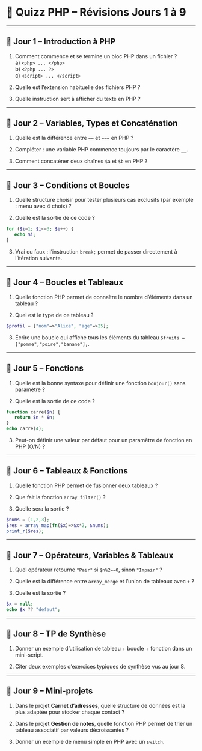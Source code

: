 # 🎯 Quizz PHP – Révisions Jours 1 à 9

---

## 🔹 Jour 1 – Introduction à PHP
1. Comment commence et se termine un bloc PHP dans un fichier ?  
   a) `<php> ... </php>`  
   b) `<?php ... ?>`  
   c) `<script> ... </script>`  

2. Quelle est l’extension habituelle des fichiers PHP ?  

3. Quelle instruction sert à afficher du texte en PHP ?  

---

## 🔹 Jour 2 – Variables, Types et Concaténation
1. Quelle est la différence entre `==` et `===` en PHP ?  

2. Compléter : une variable PHP commence toujours par le caractère `__`.  

3. Comment concaténer deux chaînes `$a` et `$b` en PHP ?  

---

## 🔹 Jour 3 – Conditions et Boucles
1. Quelle structure choisir pour tester plusieurs cas exclusifs (par exemple : menu avec 4 choix) ?  

2. Quelle est la sortie de ce code ?  
```php
for ($i=1; $i<=3; $i++) {
   echo $i;
}
```

3. Vrai ou faux : l’instruction `break;` permet de passer directement à l’itération suivante.  

---

## 🔹 Jour 4 – Boucles et Tableaux
1. Quelle fonction PHP permet de connaître le nombre d’éléments dans un tableau ?  

2. Quel est le type de ce tableau ?  
```php
$profil = ["nom"=>"Alice", "age"=>25];
```

3. Écrire une boucle qui affiche tous les éléments du tableau `$fruits = ["pomme","poire","banane"];`.  

---

## 🔹 Jour 5 – Fonctions
1. Quelle est la bonne syntaxe pour définir une fonction `bonjour()` sans paramètre ?  

2. Quelle est la sortie de ce code ?  
```php
function carre($n) {
   return $n * $n;
}
echo carre(4);
```

3. Peut-on définir une valeur par défaut pour un paramètre de fonction en PHP (O/N) ?  

---

## 🔹 Jour 6 – Tableaux & Fonctions
1. Quelle fonction PHP permet de fusionner deux tableaux ?  

2. Que fait la fonction `array_filter()` ?  

3. Quelle sera la sortie ?  
```php
$nums = [1,2,3];
$res = array_map(fn($x)=>$x*2, $nums);
print_r($res);
```

---

## 🔹 Jour 7 – Opérateurs, Variables & Tableaux
1. Quel opérateur retourne `"Pair"` si `$n%2==0`, sinon `"Impair"` ?  

2. Quelle est la différence entre `array_merge` et l’union de tableaux avec `+` ?  

3. Quelle est la sortie ?  
```php
$x = null;
echo $x ?? "defaut";
```

---

## 🔹 Jour 8 – TP de Synthèse
1. Donner un exemple d’utilisation de tableau + boucle + fonction dans un mini-script.  

2. Citer deux exemples d’exercices typiques de synthèse vus au jour 8.  

---

## 🔹 Jour 9 – Mini-projets
1. Dans le projet **Carnet d’adresses**, quelle structure de données est la plus adaptée pour stocker chaque contact ?  

2. Dans le projet **Gestion de notes**, quelle fonction PHP permet de trier un tableau associatif par valeurs décroissantes ?  

3. Donner un exemple de menu simple en PHP avec un `switch`.  
